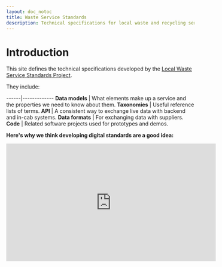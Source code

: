 ```yaml
---
layout: doc_notoc
title: Waste Service Standards
description: Technical specifications for local waste and recycling services
---
```


# Introduction

This site defines the technical specifications developed by the [Local Waste Service Standards Project](http://www.localdirect.gov.uk/product/local-waste-service-standards-project/).

They include:

------|-------------
**Data models** | What elements make up a service and the properties we need to know about them.
**Taxonomies** | Useful reference lists of terms.
**API** | A consistent way to exchange live data with backend and in-cab systems.
**Data formats** | For exchanging data with suppliers.
**Code** | Related software projects used for prototypes and demos.



**Here's why we think developing digital standards are a good idea:**

<iframe width="560" height="315" src="https://www.youtube.com/embed/oUPJbY3ueo8" frameborder="0" allowfullscreen></iframe>

